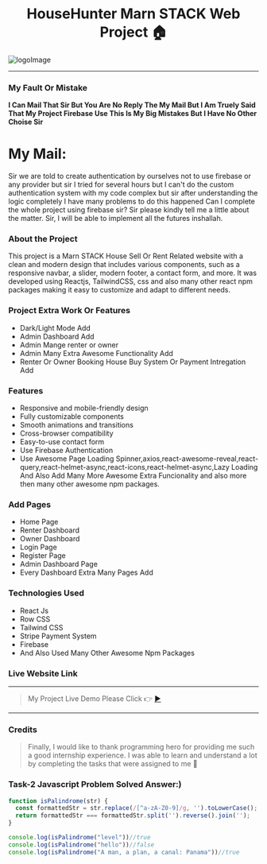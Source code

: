 <h1 align="center">HouseHunter Marn STACK Web Project 🏠</h1>

![logoImage](https://househunter-e3d07.web.app/assets/logo-86142309.png)

---

### My Fault Or Mistake

**I Can Mail That Sir But You Are No Reply The My Mail But I Am Truely Said That My Project Firebase Use This Is My Big Mistakes But I Have No Other Choise Sir**

My Mail:
========
Sir we are told to create authentication by ourselves not to use firebase or any provider but sir I tried for several hours but I can't do the custom authentication system with my code complex but sir after understanding the logic completely I have many problems to do this happened Can I complete the whole project using firebase sir? Sir please kindly tell me a little about the matter. Sir, I will be able to implement all the futures inshallah.


### About the Project

This project is a Marn STACK House Sell Or Rent Related website with a clean and modern design that includes various components, such as a responsive navbar, a slider, modern footer, a contact form, and more. It was developed using Reactjs, TailwindCSS, css and also many other react npm packages making it easy to customize and adapt to different needs.


### Project Extra Work Or Features

- Dark/Light Mode Add
- Admin Dashboard Add
- Admin Mange renter or owner
- Admin Many Extra Awesome Functionality Add
- Renter Or Owner Booking House Buy System Or Payment Intregation Add

### Features

- Responsive and mobile-friendly design
- Fully customizable components
- Smooth animations and transitions
- Cross-browser compatibility
- Easy-to-use contact form
- Use Firebase Authentication
- Use Awesome Page Loading Spinner,axios,react-awesome-reveal,react-query,react-helmet-async,react-icons,react-helmet-async,Lazy Loading And Also Add Many More Awesome Extra Funcionality and also more then many other awesome npm packages.

### Add Pages

- Home Page
- Renter Dashboard
- Owner Dashboard
- Login Page
- Register Page
- Admin Dashboard Page
- Every Dashboard Extra Many Pages Add


### Technologies Used

- React Js
- Row CSS
- Tailwind CSS
- Stripe Payment System
- Firebase
- And Also Used Many Other Awesome Npm Packages


### Live Website Link

***
> My Project Live Demo Please Click 👉 [▶](https://househunter-e3d07.web.app/ 'Click For Live Project Demo')
***

### Credits

> Finally, I would like to thank programming hero for providing me such a good internship experience. I was able to learn and understand a lot by completing the tasks that were assigned to me 🥰


### Task-2 Javascript Problem Solved Answer:)

```js
function isPalindrome(str) {
  const formattedStr = str.replace(/[^a-zA-Z0-9]/g, '').toLowerCase();
  return formattedStr === formattedStr.split('').reverse().join('');
}

console.log(isPalindrome("level"))//true
console.log(isPalindrome("hello"))//false
console.log(isPalindrome("A man, a plan, a canal: Panama"))//true
```

